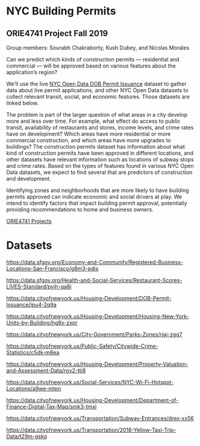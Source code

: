 # NYC Building Permits

## ORIE4741 Project Fall 2019

Group members: Sourabh Chakraborty, Kush Dubey, and Nicolas Morales

Can we predict which kinds of construction permits — residential and commercial — will be approved based on various features about the application’s region?

We’ll use the live [NYC Open Data DOB Permit Issuance](https://data.cityofnewyork.us/Housing-Development/DOB-Permit-Issuance/ipu4-2q9a) dataset to gather data about live permit applications, and other NYC Open Data datasets to collect relevant transit, social, and economic features. Those datasets are linked below. 

The problem is part of the larger question of what areas in a city develop more and less over time. For example, what effect do access to public transit, availability of restaurants and stores, income levels, and crime rates have on development? Which areas have more residential or more commercial construction, and which areas have more upgrades to buildings? The construction permits dataset has information about what kind of construction permits have been approved in different locations, and other datasets have relevant information such as locations of subway stops and crime rates. Based on the types of features found in various NYC Open Data datasets, we expect to find several that are predictors of construction and development.

Identifying zones and neighborhoods that are more likely to have building permits approved can indicate economic and social drivers at play. We intend to identify factors that impact building permit approval, potentially providing recommendations to home and business owners.

[ORIE4741 Projects](https://github.com/ORIE4741/ProjectsFall2019)

# Datasets

https://data.sfgov.org/Economy-and-Community/Registered-Business-Locations-San-Francisco/g8m3-pdis

https://data.sfgov.org/Health-and-Social-Services/Restaurant-Scores-LIVES-Standard/pyih-qa8i

https://data.cityofnewyork.us/Housing-Development/DOB-Permit-Issuance/ipu4-2q9a

https://data.cityofnewyork.us/Housing-Development/Housing-New-York-Units-by-Building/hg8x-zxpr

https://data.cityofnewyork.us/City-Government/Parks-Zones/rjaj-zgq7

https://data.cityofnewyork.us/Public-Safety/Citywide-Crime-Statistics/c5dk-m6ea

https://data.cityofnewyork.us/Housing-Development/Property-Valuation-and-Assessment-Data/rgy2-tti8

https://data.cityofnewyork.us/Social-Services/NYC-Wi-Fi-Hotspot-Locations/a9we-mtpn

https://data.cityofnewyork.us/Housing-Development/Department-of-Finance-Digital-Tax-Map/smk3-tmxj

https://data.cityofnewyork.us/Transportation/Subway-Entrances/drex-xx56

https://data.cityofnewyork.us/Transportation/2018-Yellow-Taxi-Trip-Data/t29m-gskq
